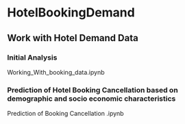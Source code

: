 # HotelBookingDemand
## Work with Hotel Demand Data
### Initial Analysis 
Working_With_booking_data.ipynb
### Prediction of Hotel Booking Cancellation based on demographic and socio economic characteristics
Prediction of Booking Cancellation .ipynb
### 
